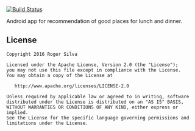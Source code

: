 [![Build Status](https://travis-ci.org/orogersilva/coma-bem-android.svg?branch=master)](https://travis-ci.org/orogersilva/coma-bem-android)

Android app for recommendation of good places for lunch and dinner.

License
-------

    Copyright 2016 Roger Silva

    Licensed under the Apache License, Version 2.0 (the "License");
    you may not use this file except in compliance with the License.
    You may obtain a copy of the License at

       http://www.apache.org/licenses/LICENSE-2.0

    Unless required by applicable law or agreed to in writing, software
    distributed under the License is distributed on an "AS IS" BASIS,
    WITHOUT WARRANTIES OR CONDITIONS OF ANY KIND, either express or implied.
    See the License for the specific language governing permissions and
    limitations under the License.